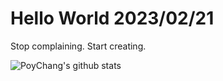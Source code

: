 # Hello World 2023/02/21

Stop complaining. Start creating.

![PoyChang's github stats](https://github-readme-stats.vercel.app/api?username=poychang&show_icons=true&theme=dracula)
